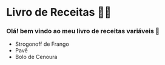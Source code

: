 # Livro de Receitas :man_cook:




### Olá! bem vindo ao meu livro de receitas variáveis :wave:

 - Strogonoff de Frango
 - Pavê
 - Bolo de Cenoura
